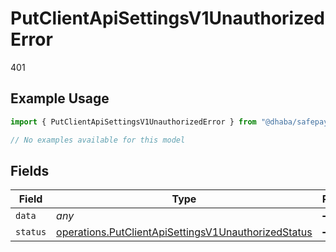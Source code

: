 # PutClientApiSettingsV1UnauthorizedError

401

## Example Usage

```typescript
import { PutClientApiSettingsV1UnauthorizedError } from "@dhaba/safepay-ts/models/errors";

// No examples available for this model
```

## Fields

| Field                                                                                                                      | Type                                                                                                                       | Required                                                                                                                   | Description                                                                                                                |
| -------------------------------------------------------------------------------------------------------------------------- | -------------------------------------------------------------------------------------------------------------------------- | -------------------------------------------------------------------------------------------------------------------------- | -------------------------------------------------------------------------------------------------------------------------- |
| `data`                                                                                                                     | *any*                                                                                                                      | :heavy_minus_sign:                                                                                                         | N/A                                                                                                                        |
| `status`                                                                                                                   | [operations.PutClientApiSettingsV1UnauthorizedStatus](../../models/operations/putclientapisettingsv1unauthorizedstatus.md) | :heavy_minus_sign:                                                                                                         | N/A                                                                                                                        |